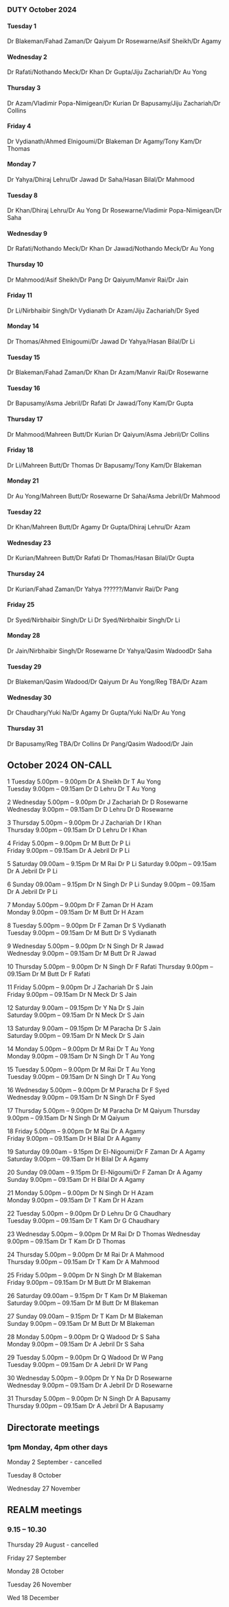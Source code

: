 

### DUTY October 2024

#### Tuesday 1
Dr Blakeman/Fahad Zaman/Dr Qaiyum
Dr Rosewarne/Asif Sheikh/Dr Agamy

#### Wednesday 2
Dr Rafati/Nothando Meck/Dr Khan
Dr Gupta/Jiju Zachariah/Dr Au Yong

#### Thursday 3
Dr Azam/Vladimir Popa-Nimigean/Dr Kurian
Dr Bapusamy/Jiju Zachariah/Dr Collins

#### Friday 4
Dr Vydianath/Ahmed Elnigoumi/Dr Blakeman
Dr Agamy/Tony Kam/Dr Thomas

#### Monday 7
Dr Yahya/Dhiraj Lehru/Dr Jawad
Dr Saha/Hasan Bilal/Dr Mahmood

#### Tuesday 8
Dr Khan/Dhiraj Lehru/Dr Au Yong
Dr Rosewarne/Vladimir Popa-Nimigean/Dr Saha

#### Wednesday 9
Dr Rafati/Nothando Meck/Dr Khan
Dr Jawad/Nothando Meck/Dr Au Yong

#### Thursday 10
Dr Mahmood/Asif Sheikh/Dr Pang
Dr Qaiyum/Manvir Rai/Dr Jain

#### Friday 11
Dr Li/Nirbhaibir Singh/Dr Vydianath
Dr Azam/Jiju Zachariah/Dr Syed

#### Monday 14
Dr Thomas/Ahmed Elnigoumi/Dr Jawad
Dr Yahya/Hasan Bilal/Dr Li

#### Tuesday 15
Dr Blakeman/Fahad Zaman/Dr Khan
Dr Azam/Manvir Rai/Dr Rosewarne

#### Tuesday 16
Dr Bapusamy/Asma Jebril/Dr Rafati
Dr Jawad/Tony Kam/Dr Gupta

#### Thursday 17
Dr Mahmood/Mahreen Butt/Dr Kurian
Dr Qaiyum/Asma Jebril/Dr Collins

#### Friday 18
Dr Li/Mahreen Butt/Dr Thomas
Dr Bapusamy/Tony Kam/Dr Blakeman

#### Monday 21
Dr Au Yong/Mahreen Butt/Dr Rosewarne
Dr Saha/Asma Jebril/Dr Mahmood

#### Tuesday 22
Dr Khan/Mahreen Butt/Dr Agamy
Dr Gupta/Dhiraj Lehru/Dr Azam

#### Wednesday 23
Dr Kurian/Mahreen Butt/Dr Rafati
Dr Thomas/Hasan Bilal/Dr Gupta

#### Thursday 24
Dr Kurian/Fahad Zaman/Dr Yahya
??????/Manvir Rai/Dr Pang

#### Friday 25
Dr Syed/Nirbhaibir Singh/Dr Li
Dr Syed/Nirbhaibir Singh/Dr Li

#### Monday 28
Dr Jain/Nirbhaibir Singh/Dr Rosewarne
Dr Yahya/Qasim WadoodDr Saha

#### Tuesday 29
Dr Blakeman/Qasim Wadood/Dr Qaiyum
Dr Au Yong/Reg TBA/Dr Azam

#### Wednesday 30
Dr Chaudhary/Yuki Na/Dr Agamy
Dr Gupta/Yuki Na/Dr Au Yong

#### Thursday 31
Dr Bapusamy/Reg TBA/Dr Collins
Dr Pang/Qasim Wadood/Dr Jain

## October 2024 ON-CALL

1	Tuesday 5.00pm – 9.00pm		Dr A Sheikh 	Dr T Au Yong	
	Tuesday 9.00pm – 09.15am	Dr D Lehru	Dr T Au Yong	
 
2	Wednesday 5.00pm – 9.00pm	Dr J Zachariah	Dr D Rosewarne	
	Wednesday 9.00pm – 09.15am	Dr D Lehru	Dr D Rosewarne	
 
3	Thursday 5.00pm – 9.00pm	Dr J Zachariah	Dr I Khan	
	Thursday 9.00pm – 09.15am	Dr D Lehru	Dr I Khan	
 
4	Friday 5.00pm – 9.00pm	Dr M Butt	Dr P Li 	
	Friday 9.00pm – 09.15am	Dr A Jebril	Dr P Li	
 
5	Saturday 09.00am – 9.15pm	Dr M Rai	Dr P Li	
	Saturday 9.00pm – 09.15am	Dr A Jebril	Dr P Li	
 
6	Sunday 09.00am – 9.15pm	Dr N Singh	Dr P Li	
	Sunday 9.00pm – 09.15am	Dr A Jebril	Dr P Li	
 
7	Monday 5.00pm – 9.00pm		Dr F Zaman	Dr H Azam	
	Monday 9.00pm – 09.15am		Dr M Butt 	Dr H Azam	
 
8	Tuesday 5.00pm – 9.00pm		Dr F Zaman	Dr S Vydianath	
	Tuesday 9.00pm – 09.15am	Dr M Butt 	Dr S Vydianath	
 
9	Wednesday 5.00pm – 9.00pm	Dr N Singh	Dr R Jawad 	
	Wednesday 9.00pm – 09.15am	Dr M Butt 	Dr R Jawad	
 
10	Thursday 5.00pm – 9.00pm	Dr N Singh 	Dr F Rafati	
	Thursday 9.00pm – 09.15am	Dr M Butt 	Dr F Rafati	
 
11	Friday 5.00pm – 9.00pm	Dr J Zachariah	Dr S Jain 	
	Friday 9.00pm – 09.15am	Dr N Meck	Dr S Jain	
 
12	Saturday 9.00am – 09.15pm	Dr Y Na	Dr S Jain	
	Saturday 9.00pm – 09.15am	Dr N Meck	Dr S Jain	
 
13	Saturday 9.00am – 09.15pm	Dr M Paracha	Dr S Jain	
	Saturday 9.00pm – 09.15am	Dr N Meck	Dr S Jain	
 
14	Monday 5.00pm – 9.00pm	Dr M Rai	Dr T Au Yong	
	Monday 9.00pm – 09.15am	Dr N Singh	Dr T Au Yong	
 
15	Tuesday 5.00pm – 9.00pm	Dr M Rai	Dr T Au Yong	
	Tuesday 9.00pm – 09.15am	Dr N Singh	Dr T Au Yong	
 
16	Wednesday 5.00pm – 9.00pm	Dr M Paracha	Dr F Syed	
	Wednesday 9.00pm – 09.15am	Dr N Singh	Dr F Syed	
 
17	Thursday 5.00pm – 9.00pm	Dr M Paracha	Dr M Qaiyum	
	Thursday 9.00pm – 09.15am	Dr N Singh	Dr M Qaiyum	
 
18	Friday 5.00pm – 9.00pm	Dr M Rai 	Dr A Agamy 	
	Friday 9.00pm – 09.15am	Dr H Bilal	Dr A Agamy	
 
19	Saturday 09.00am – 9.15pm	Dr El-Nigoumi/Dr F Zaman	Dr A Agamy	
	Saturday 9.00pm – 09.15am	Dr H Bilal	Dr A Agamy	
 
20	Sunday 09.00am – 9.15pm	Dr El-Nigoumi/Dr F Zaman	Dr A Agamy 	
	Sunday 9.00pm – 09.15am	Dr H Bilal	Dr A Agamy	
 
21	Monday 5.00pm – 9.00pm	Dr N Singh	Dr H Azam	
	Monday 9.00pm – 09.15am	Dr T Kam	Dr H Azam	
 
22	Tuesday 5.00pm – 9.00pm	Dr D Lehru	Dr G Chaudhary	
	Tuesday 9.00pm – 09.15am	Dr T Kam	Dr G Chaudhary	
 
23	Wednesday 5.00pm – 9.00pm	Dr M Rai	Dr D Thomas	
	Wednesday 9.00pm – 09.15am	Dr T Kam	Dr D Thomas	
 
24	Thursday 5.00pm – 9.00pm	Dr M Rai	Dr A Mahmood	
	Thursday 9.00pm – 09.15am	Dr T Kam	Dr A Mahmood	
 
25	Friday 5.00pm – 9.00pm	Dr N Singh	Dr M Blakeman 	
	Friday 9.00pm – 09.15am	Dr M Butt	Dr M Blakeman	
 
26	Saturday 09.00am – 9.15pm	Dr T Kam 	Dr M Blakeman	
	Saturday 9.00pm – 09.15am	Dr M Butt	Dr M Blakeman	
 
27	Sunday 09.00am – 9.15pm	Dr T Kam 	Dr M Blakeman	
	Sunday 9.00pm – 09.15am	Dr M Butt	Dr M Blakeman	
 
28	Monday 5.00pm – 9.00pm	Dr Q Wadood	Dr S Saha	
	Monday 9.00pm – 09.15am	Dr A Jebril	Dr S Saha	
 
29	Tuesday 5.00pm – 9.00pm	Dr Q Wadood	Dr W Pang	
	Tuesday 9.00pm – 09.15am	Dr A Jebril	Dr W Pang	
 
30	Wednesday 5.00pm – 9.00pm	Dr Y Na	Dr D Rosewarne	
	Wednesday 9.00pm – 09.15am	Dr A Jebril	Dr D Rosewarne
 
31	Thursday 5.00pm – 9.00pm	Dr N Singh	Dr A Bapusamy	
	Thursday 9.00pm – 09.15am	Dr A Jebril	Dr A Bapusamy	

## Directorate meetings  
### 1pm Monday, 4pm other days

Monday 2 September - cancelled

Tuesday 8 October

Wednesday 27 November

## REALM meetings
### 9.15 – 10.30

Thursday 29 August	- cancelled

Friday 27 September

Monday 28 October  

Tuesday 26 November		

Wed 18 December	




